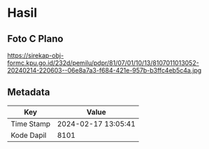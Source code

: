 # Hasil

## Foto C Plano

https://sirekap-obj-formc.kpu.go.id/232d/pemilu/pdpr/81/07/01/10/13/8107011013052-20240214-220603--06e8a7a3-f684-421e-957b-b3ffc4eb5c4a.jpg


## Metadata

| Key        | Value               |
| ---------- | ------------------- |
| Time Stamp | 2024-02-17 13:05:41 |
| Kode Dapil | 8101                |



